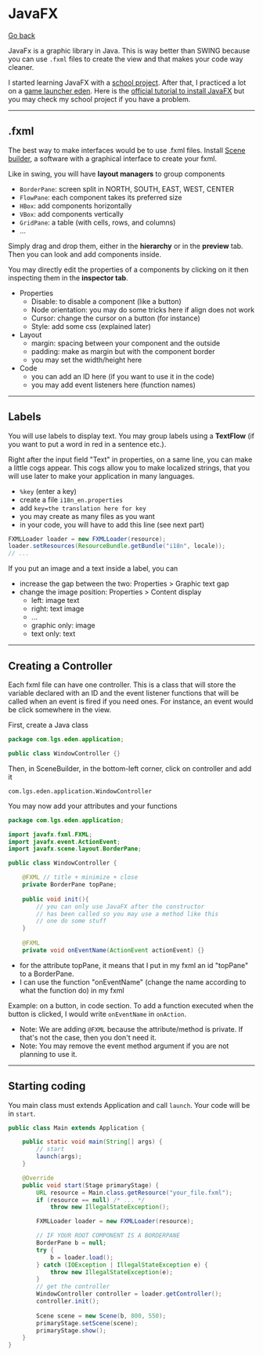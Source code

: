 # JavaFX

[Go back](..#graphical-interfaces)

JavaFx is a graphic library in Java. This is way better than SWING because you can use `.fxml` files to create the view and that makes your code way cleaner.

I started learning JavaFX with a [school project](../../../special/ilo/tchat/index.md). After that, I practiced a lot on a [game launcher eden](https://github.com/lgs-games/eden).
Here is the [official tutorial to install JavaFX](https://openjfx.io/openjfx-docs/) but you may check my school project if you have a problem.

<hr class="sl">

## .fxml

The best way to make interfaces would be to use .fxml files. 
Install [Scene builder](https://gluonhq.com/products/scene-builder/), a software with a graphical interface to create your fxml.

Like in swing, you will have **layout managers** to group components

* `BorderPane`: screen split in NORTH, SOUTH, EAST, WEST, CENTER
* `FlowPane`: each component takes its preferred size
* `HBox`: add components horizontally
* `VBox`: add components vertically
* `GridPane`: a table (with cells, rows, and columns)
* ...

Simply drag and drop them, either in the **hierarchy** or in the **preview** tab. Then you can look and add components inside.

You may directly edit the properties of a components by clicking on it then inspecting them in the **inspector tab**.

* Properties
  * Disable: to disable a component <span class="tms">(like a button)</span>
  * Node orientation: you may do some tricks here if align does not work
  * Cursor: change the cursor on a button <span class="tms">(for instance)</span>
  * Style: add some css <span class="tms">(explained later)</span>
* Layout
  * margin: spacing between your component and the outside
  * padding: make as margin but with the component border
  * you may set the width/height here
* Code
  * you can add an ID here (if you want to use it in the code)
  * you may add event listeners here (function names) 

<hr class="sr">

## Labels

You will use labels to display text. You may group labels using a **TextFlow** (if you want to put a word in red in a sentence etc.).

Right after the input field "Text" in properties, on a same line, you can make a little cogs appear. This cogs allow you to make localized strings, that you will use later to make your application in many languages.

* `%key` (enter a key)
* create a file `i18n_en.properties`
* add `key=the translation here for key`
* you may create as many files as you want
* in your code, you will have to add this line (see next part)

```java
FXMLLoader loader = new FXMLLoader(resource);
loader.setResources(ResourceBundle.getBundle("i18n", locale));
// ...
```

If you put an image and a text inside a label, you can

* increase the gap between the two: Properties > Graphic text gap
* change the image position: Properties > Content display
  * left: image text
  * right: text image
  * ...
  * graphic only: image
  * text only: text

<hr class="sl">

## Creating a Controller

Each fxml file can have one controller. This is a class that will store the variable declared with an ID and the event listener functions that will be called when an event is fired if you need ones. For instance, an event would be click somewhere in the view.

First, create a Java class

```java
package com.lgs.eden.application;

public class WindowController {}
```

Then, in SceneBuilder, in the bottom-left corner, click on controller and add it

```none
com.lgs.eden.application.WindowController
```

You may now add your attributes and your functions

```java
package com.lgs.eden.application;

import javafx.fxml.FXML;
import javafx.event.ActionEvent;
import javafx.scene.layout.BorderPane;

public class WindowController {

    @FXML // title + minimize + close
    private BorderPane topPane;
    
    public void init(){
        // you can only use JavaFX after the constructor
        // has been called so you may use a method like this
        // one do some stuff    
    }
    
    @FXML
    private void onEventName(ActionEvent actionEvent) {}
```

* for the attribute topPane, it means that I put in my fxml an id "topPane" to a BorderPane.
* I can use the function "onEventName" (change the name according to what the function do) in my fxml

Example: on a button, in code section. To add a function executed when the button is clicked, I would write `onEventName` in `onAction`.

* Note: We are adding `@FXML` because the attribute/method is private. If that's not the case, then you don't need it. 
* Note: You may remove the event method argument if you are not planning to use it.

<hr class="sr">

## Starting coding

You main class must extends Application and call `launch`. Your code will be in `start`.

```java
public class Main extends Application {

    public static void main(String[] args) {
        // start
        launch(args);
    }

    @Override
    public void start(Stage primaryStage) {
        URL resource = Main.class.getResource("your_file.fxml");
        if (resource == null) /* ... */
            throw new IllegalStateException();

        FXMLLoader loader = new FXMLLoader(resource);

        // IF YOUR ROOT COMPONENT IS A BORDERPANE
        BorderPane b = null;
        try {
            b = loader.load();
        } catch (IOException | IllegalStateException e) {
            throw new IllegalStateException(e);
        }
        // get the controller
        WindowController controller = loader.getController();
        controller.init();
        
        Scene scene = new Scene(b, 800, 550);
        primaryStage.setScene(scene);
        primaryStage.show();
    }
}
```